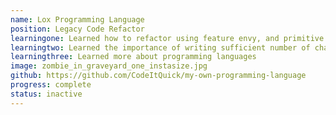 ```yaml
---
name: Lox Programming Language
position: Legacy Code Refactor
learningone: Learned how to refactor using feature envy, and primitive obsession with Jetbrains Tooling
learningtwo: Learned the importance of writing sufficient number of characterization tests
learningthree: Learned more about programming languages
image: zombie_in_graveyard_one_instasize.jpg
github: https://github.com/CodeItQuick/my-own-programming-language
progress: complete
status: inactive
---
```

